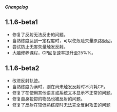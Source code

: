 **_Changelog_**
## 1.1.6-beta1

*   修复了反射无法反击的问题。
*   当熟练度达到一定程度时，可以使危险矢量原路返回。
*   尝试防止无害矢量触发反射。
*   大脑修养课程，CP回复速率提升至25%%。

## 1.1.6-beta2

*   改进反射轨迹。
*   当熟练度为满时，则在尚未触发反射时不消耗CP。
*   修复了在使用其他语言或系统文本显示不正常的问题。
*   修复自身投掷的物品也被反射的问题。
*   修复了反射在较低熟练度时无法完全反射攻击的问题